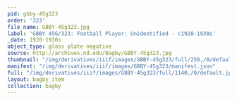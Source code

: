 ```yaml
---
pid: gbby-45g323
order: '323'
file_name: GBBY-45g323.jpg
label: 'GBBY 45G/323: Football Player: Unidentified - c1920-1930s'
_date: 1920-1930s
object_type: glass plate negative
source: http://archives.nd.edu/Bagby/GBBY-45g323.jpg
thumbnail: "/img/derivatives/iiif/images/GBBY-45g323/full/250,/0/default.jpg"
manifest: "/img/derivatives/iiif/images/GBBY-45g323/manifest.json"
full: "/img/derivatives/iiif/images/GBBY-45g323/full/1140,/0/default.jpg"
layout: bagby_item
collection: bagby
---
```

